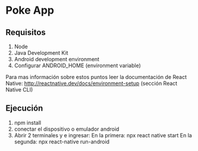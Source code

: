 # Poke App

## Requisitos

1. Node
2. Java Development Kit
3. Android development environment
4. Configurar ANDROID_HOME (environment variable)

Para mas información sobre estos puntos leer la documentación de React Native:
http://reactnative.dev/docs/environment-setup (sección React Native CLI)

## Ejecución

1. npm install
2. conectar el dispositivo o emulador android
3. Abrir 2 terminales y e ingresar:
  En la primera: npx react native start 
  En la segunda: npx react-native run-android
